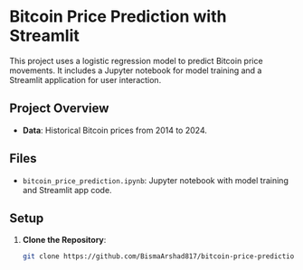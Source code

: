 # Bitcoin Price Prediction with Streamlit

This project uses a logistic regression model to predict Bitcoin price movements. It includes a Jupyter notebook for model training and a Streamlit application for user interaction.

## Project Overview

- **Data**: Historical Bitcoin prices from 2014 to 2024.

## Files

- `bitcoin_price_prediction.ipynb`: Jupyter notebook with model training and Streamlit app code.

## Setup

1. **Clone the Repository**:

   ```bash
   git clone https://github.com/BismaArshad817/bitcoin-price-prediction.git
